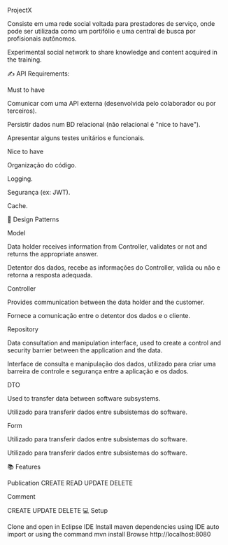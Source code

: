 ProjectX

Consiste em uma rede social voltada para prestadores de serviço, onde pode ser utilizada como um portifólio e uma central de busca por profisionais autônomos.
  

Experimental social network to share knowledge and content acquired in the training.

✍️ API Requirements:

Must to have

 Comunicar com uma API externa (desenvolvida pelo colaborador ou por terceiros).
 
 Persistir dados num BD relacional (não relacional é "nice to have").
 
 Apresentar alguns testes unitários e funcionais.

Nice to have

 Organização do código.
 
 Logging.
 
 Segurança (ex: JWT).
 
 Cache.
 
📝 Design Patterns

Model

Data holder receives information from Controller, validates or not and returns the appropriate answer.

Detentor dos dados, recebe as informações do Controller, valida ou não e retorna a resposta adequada.

Controller

Provides communication between the data holder and the customer.

Fornece a comunicação entre o detentor dos dados e o cliente.

Repository

Data consultation and manipulation interface, used to create a control and security barrier between the application and the data.

Interface de consulta e manipulação dos dados, utilizado para criar uma barreira de controle e segurança entre a aplicação e os dados.

DTO

Used to transfer data between software subsystems.

Utilizado para transferir dados entre subsistemas do software.

Form

Utilizado para transferir dados entre subsistemas do software.

Utilizado para transferir dados entre subsistemas do software.

📚 Features

Publication
 CREATE
 READ
 UPDATE
 DELETE
 
Comment

 CREATE
 UPDATE
 DELETE
💻 Setup

Clone and open in Eclipse IDE
Install maven dependencies using IDE auto import or using the command mvn install
Browse http://localhost:8080
